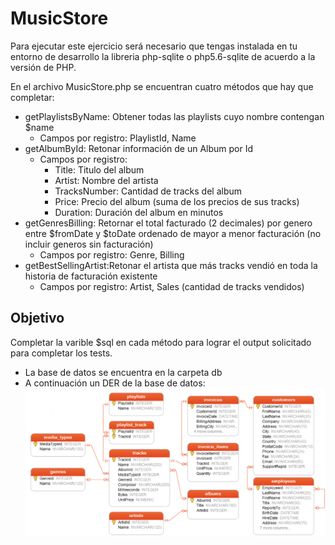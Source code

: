 # MusicStore
Para ejecutar este ejercicio será necesario que tengas instalada en tu entorno de desarrollo la libreria php-sqlite o php5.6-sqlite de acuerdo a la versión de PHP.

En el archivo MusicStore.php se encuentran cuatro métodos que hay que completar:
- getPlaylistsByName: Obtener todas las playlists cuyo nombre contengan $name
	- Campos por registro: PlaylistId, Name 
- getAlbumById: Retonar información de un Album por Id
	- Campos por registro:
		- Title: Titulo del album
		- Artist: Nombre del artista
		- TracksNumber: Cantidad de tracks del album
		- Price: Precio del album (suma de los precios de sus tracks)
		- Duration: Duración del album en minutos
- getGenresBilling: Retornar el total facturado (2 decimales) por genero entre $fromDate y $toDate ordenado de mayor a menor facturación (no incluir generos sin facturación)
	- Campos por registro: Genre, Billing
- getBestSellingArtist:Retonar el artista que más tracks vendió en toda la historia de facturación existente
	- Campos por registro: Artist, Sales (cantidad de tracks vendidos)

## Objetivo
Completar la varible $sql en cada método para lograr el output solicitado para completar los tests. 
- La base de datos se encuentra en la carpeta db
- A continuación un DER de la base de datos:
![DER](https://github.com/nllorcaleaducate/devchallenge/raw/master/musicstore/musicstore-der.png)
